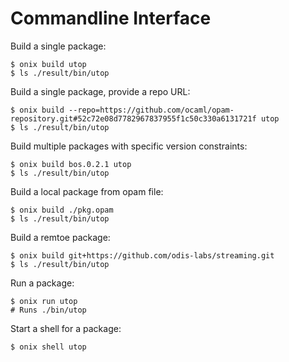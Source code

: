 # Commandline Interface


Build a single package:
```
$ onix build utop
$ ls ./result/bin/utop
```

Build a single package, provide a repo URL:
```
$ onix build --repo=https://github.com/ocaml/opam-repository.git#52c72e08d7782967837955f1c50c330a6131721f utop
$ ls ./result/bin/utop
```

Build multiple packages with specific version constraints:
```
$ onix build bos.0.2.1 utop
$ ls ./result/bin/utop
```

Build a local package from opam file:
```
$ onix build ./pkg.opam
$ ls ./result/bin/utop
```

Build a remtoe package:
```
$ onix build git+https://github.com/odis-labs/streaming.git
$ ls ./result/bin/utop
```

Run a package:
```
$ onix run utop
# Runs ./bin/utop
```

Start a shell for a package:
```
$ onix shell utop
```